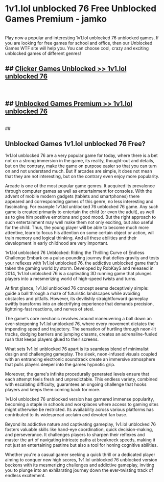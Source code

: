 # 1v1.lol unblocked 76  Free Unblocked Games Premium - jamko <br>
<br>
Play now a popular and interesting 1v1.lol unblocked 76 unblocked games. If you are looking for free games for school and office, then our Unblocked Games WTF site will help you. You can choose cool, crazy and exciting unblocked games of different genres!


## ##  [Clicker Games Unblocked >> 1v1.lol unblocked 76](http://freeplayer.one?title=1v1.lol_unblocked_76&ref=UG)
  <br>

##  ## [Unblocked Games Premium >> 1v1.lol unblocked 76](http://freeplayer.one?title=1v1.lol_unblocked_76&ref=UG)
  <br>
  ##



## Unblocked Games 1v1.lol unblocked 76 Free?

1v1.lol unblocked 76 are a very popular game for today, where there is a bet not on a strong immersion in the game, its reality, thought-out and details, but on the contrary, make the game on purpose easier so that you can turn on and not understand much. But if arcades are simple, it does not mean that they are not interesting, but on the contrary even enjoy more popularity.

Arcade is one of the most popular game genres. It acquired its prevalence through computer games as well as entertainment for consoles. With the advent of mobile modern gadgets (tablets and smartphones) there appeared and corresponding games of this genre, no less interesting and fascinating. For example 1v1.lol unblocked 76 unblocked 76 game. Any such game is created primarily to entertain the child (or even the adult), as well as to give him positive emotions and good mood. But the right approach to such entertainment may well make them not only exciting, but also useful for the child. Thus, the young player will be able to become much more attentive, learn to focus his attention on some certain object or action, will train memory and logical thinking. And all these abilities and their development in early childhood are very important.

1v1.lol unblocked 76 Unblocked: Riding the Thrilling Curve of Endless Challenge
Embark on a pulse-pounding journey that defies gravity and tests your reflexes with 1v1.lol unblocked 76, the addictive unblocked game that's taken the gaming world by storm. Developed by RobKayS and released in 2014, 1v1.lol unblocked 76 is a captivating 3D running game that plunges players into a mesmerizing world of high-speed twists and turns.

At first glance, 1v1.lol unblocked 76 concept seems deceptively simple: guide a ball through a maze of futuristic landscapes while avoiding obstacles and pitfalls. However, its devilishly straightforward gameplay swiftly transforms into an electrifying experience that demands precision, lightning-fast reactions, and nerves of steel.

The game's core mechanic revolves around maneuvering a ball down an ever-steepening 1v1.lol unblocked 76, where every movement dictates the impending speed and trajectory. The sensation of hurtling through neon-lit tracks, dodging barriers and jumping chasms, creates an adrenaline-fueled rush that keeps players glued to their screens.

What sets 1v1.lol unblocked 76 apart is its seamless blend of minimalist design and challenging gameplay. The sleek, neon-infused visuals coupled with an entrancing electronic soundtrack create an immersive atmosphere that pulls players deeper into the games hypnotic grip.

Moreover, the game's infinite procedurally generated levels ensure that each attempt feels fresh and unpredictable. This endless variety, combined with escalating difficulty, guarantees an ongoing challenge that hooks players and keeps them coming back for more.

1v1.lol unblocked 76 unblocked version has garnered immense popularity, becoming a staple in schools and workplaces where access to gaming sites might otherwise be restricted. Its availability across various platforms has contributed to its widespread acclaim and devoted fan base.

Beyond its addictive nature and captivating gameplay, 1v1.lol unblocked 76 fosters valuable skills like hand-eye coordination, quick decision-making, and perseverance. It challenges players to sharpen their reflexes and master the art of navigating intricate paths at breakneck speeds, making it not just an entertaining pastime but also a tool for honing cognitive abilities.

Whether you're a casual gamer seeking a quick thrill or a dedicated player aiming to conquer new high scores, 1v1.lol unblocked 76 unblocked version beckons with its mesmerizing challenges and addictive gameplay, inviting you to plunge into an exhilarating journey down the ever-twisting track of endless excitement.
